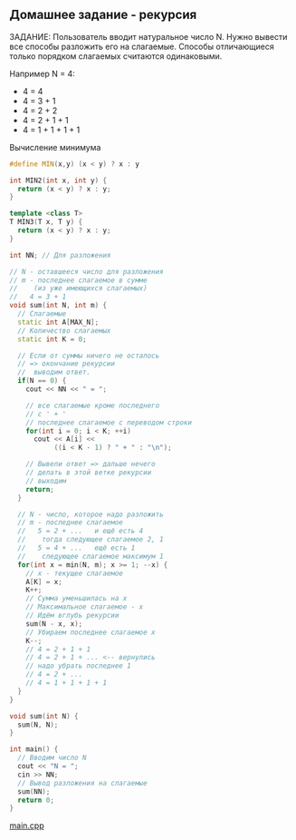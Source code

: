 Домашнее задание - рекурсия
---------------------------
  ЗАДАНИЕ:
 Пользователь вводит натуральное число N.
 Нужно вывести все способы разложить его на слагаемые.
 Способы отличающиеся только
 порядком слагаемых считаются одинаковыми.

Например N = 4:
* 4 = 4
* 4 = 3 + 1
* 4 = 2 + 2
* 4 = 2 + 1 + 1
* 4 = 1 + 1 + 1 + 1

Вычисление минимума
``` cpp
#define MIN(x,y) (x < y) ? x : y

int MIN2(int x, int y) {
  return (x < y) ? x : y;
}

template <class T>
T MIN3(T x, T y) {
  return (x < y) ? x : y;
}
```

``` cpp
int NN; // Для разложения

// N - оставшееся число для разложения
// m - последнее слагаемое в сумме
//    (из уже имеющихся слагаемых)
//   4 = 3 + 1
void sum(int N, int m) {
  // Слагаемые
  static int A[MAX_N];
  // Количество слагаемых
  static int K = 0;

  // Если от суммы ничего не осталось
  // => окончание рекурсии
  //  выводим ответ.
  if(N == 0) {
    cout << NN << " = ";

    // все слагаемые кроме последнего
    // с ' + '
    // последнее слагаемое с переводом строки
    for(int i = 0; i < K; ++i)
      cout << A[i] <<
           ((i < K - 1) ? " + " : "\n");

    // Вывели ответ => дальше нечего
    // делать в этой ветке рекурсии
    // выходим
    return;
  }

  // N - число, которое надо разложить
  // m - последнее слагаемое
  //   5 = 2 + ...   и ещё есть 4
  //    тогда следующее слагаемое 2, 1
  //   5 = 4 + ...   ещё есть 1
  //    следующее слагаемое максимум 1
  for(int x = min(N, m); x >= 1; --x) {
    // x - текущее слагаемое
    A[K] = x;
    K++;
    // Сумма уменьшилась на x
    // Максимальное слагаемое - x
    // Идём вглубь рекурсии
    sum(N - x, x);
    // Убираем последнее слагаемое x
    K--;
    // 4 = 2 + 1 + 1
    // 4 = 2 + 1 + ... <-- вернулись
    // надо убрать последнее 1
    // 4 = 2 + ...
    // 4 = 1 + 1 + 1 + 1
  }
}

void sum(int N) {
  sum(N, N);
}

int main() {
  // Вводим число N
  cout << "N = ";
  cin >> NN;
  // Вывод разложения на слагаемые
  sum(NN);
  return 0;
}
```

[main.cpp](main.cpp)


